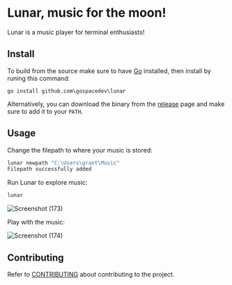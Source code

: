 # Lunar, music for the moon!

Lunar is a music player for terminal enthusiasts!

## Install
To build from the source make sure to have [Go](https://go.dev/) installed, then install by runing this command:
```
go install github.com\gospacedev\lunar
```

Alternatively, you can download the binary from the [release](https://github.com/gospacedev/lunar/releases) page and make sure to add it to your `PATH`.

## Usage
Change the filepath to where your music is stored:

```powershell
lunar newpath "C:\Users\grant\Music"
Filepath successfully added
```

Run Lunar to explore music:
```powershell
lunar
```
![Screenshot (173)](https://user-images.githubusercontent.com/83633399/198820433-29def33d-4c52-45ba-bef4-96dbadcb778e.png)

Play with the music:

![Screenshot (174)](https://user-images.githubusercontent.com/83633399/198820403-49aa1af1-8c1a-4fa4-883c-293d91ac4d79.png)

## Contributing

Refer to [CONTRIBUTING](https://github.com/gospacedev/lunar/blob/master/CONTRIBUTING.md) about contributing to the project.
